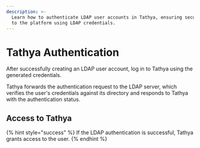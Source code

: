```yaml
---
description: >-
  Learn how to authenticate LDAP user accounts in Tathya, ensuring secure access
  to the platform using LDAP credentials.
---
```


# Tathya Authentication

After successfully creating an LDAP user account, log in to Tathya using the generated credentials.

Tathya forwards the authentication request to the LDAP server, which verifies the user's credentials against its directory and responds to Tathya with the authentication status.

## Access to Tathya

{% hint style="success" %}
If the LDAP authentication is successful, Tathya grants access to the user.
{% endhint %}
